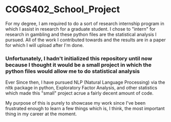 # COGS402_School_Project

For my degree, I am required to do a sort of research internship program in which I assist in research for a graduate student. I chose to "intern" for research in gambling and these python files are the statistical analysis I pursued. All of the work I contributed towards and the results are in a paper for which I will upload after I'm done.

### Unfortunately, I hadn't initialized this repository until now because I thought it would be a small project in which the python files would allow me to do statistical analysis ###
Ever Since then, I have pursued NLP (Natural Language Processing) via the nltk package in python, Exploratory Factor Analysis, and other statistics which made this "small" project acrue a fairly decent amount of code.

My purpose of this is purely to showcase my work since I've been frustrated enough to learn a few things which is, I think, the most important thing in my career at the moment.